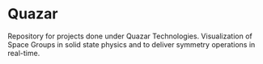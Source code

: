 # Quazar
Repository for projects done under Quazar Technologies. Visualization of Space Groups in solid state physics and to deliver symmetry operations in real-time.
